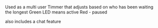 Used as a multi user Timmer that adjusts based on who has been waiting the longest
Green LED means active
Red - paused


also includes a chat feature

